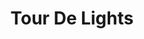 ---
schema: default
title: Tour De Lights
organization: Knoxville Regional Transportation Planning Organization
notes: Tour De Lights path and parking
resources:
  - name: Tour De Lights
    url: 'http://www.arcgis.com/home/item.html?id=922a8f486dac44a1b19353517e3714a0'
    format: arcgis
    spatial: true
license: 'http://www.opendefinition.org/licenses/odc-by'
category:
  - Transportation
maintainer: Jeff Welch, AICP
maintainer_email: jeff.welch@knoxtrans.org
---